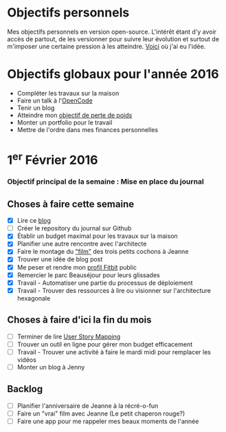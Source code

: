 Objectifs personnels
===
Mes objectifs personnels en version open-source. L'intérêt étant d'y avoir accès de partout, de les versionner pour suivre leur évolution et surtout de m'imposer une certaine pression à les atteindre. [Voici](http://una.im/personal-goals-guide/) où j'ai eu l'idée.

# Objectifs globaux pour l'année 2016
- Compléter les travaux sur la maison
- Faire un talk à l'[OpenCode](http://opencode.ca)
- Tenir un blog
- Atteindre mon [objectif de perte de poids](https://www.fitbit.com/user/24XXLZ)
- Monter un portfolio pour le travail
- Mettre de l'ordre dans mes finances personnelles

# 1<sup>er</sup> Février 2016

### Objectif principal de la semaine : Mise en place du journal

## Choses à faire cette semaine
- [x] Lire ce [blog](http://una.im/personal-goals-guide/)
- [ ] Créer le repository du journal sur Github
- [x] Établir un budget maximal pour les travaux sur la maison
- [x] Planifier une autre rencontre avec l'architecte
- [x] Faire le montage du ["film"](https://youtu.be/n6-fhWnIrwE) des trois petits cochons à Jeanne
- [x] Trouver une idée de blog post
- [x] Me peser et rendre mon [profil Fitbit](https://www.fitbit.com/user/24XXLZ) public
- [x] Remercier le parc Beauséjour pour leurs glissades
- [x] Travail - Automatiser une partie du processus de déploiement
- [x] Travail - Trouver des ressources à lire ou visionner sur l'architecture hexagonale

## Choses à faire d'ici la fin du mois
- [ ] Terminer de lire [User Story Mapping](https://books.google.ca/books/about/User_Story_Mapping.html?id=W8b-oAEACAAJ&hl=en)
- [ ] Trouver un outil en ligne pour gérer mon budget efficacement
- [ ] Travail - Trouver une activité à faire le mardi midi pour remplacer les vidéos
- [ ] Monter un blog à Jenny

## Backlog
- [ ] Planifier l'anniversaire de Jeanne à la récré-o-fun
- [ ] Faire un "vrai" film avec Jeanne (Le petit chaperon rouge?)
- [ ] Faire une app pour me rappeler mes beaux moments de l'année
